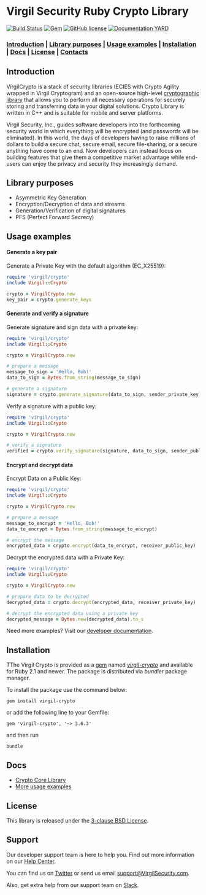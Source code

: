 # Virgil Security Ruby Crypto Library
[![Build Status](https://travis-ci.org/VirgilSecurity/virgil-crypto-ruby.svg?branch=master)](https://travis-ci.org/VirgilSecurity/virgil-crypto-ruby)
[![Gem](https://img.shields.io/gem/v/virgil-crypto.svg)](https://rubygems.org/gems/virgil-crypto)
[![GitHub license](https://img.shields.io/badge/license-BSD%203--Clause-blue.svg)](https://github.com/VirgilSecurity/virgil/blob/master/LICENSE)
[![Documentation YARD](https://img.shields.io/badge/docs-yard-blue.svg)](https://virgilsecurity.github.io/virgil-crypto-ruby)

### [Introduction](#introduction) | [Library purposes](#library-purposes) | [Usage examples](#usage-examples) | [Installation](#installation) | [Docs](#docs) | [License](#license) | [Contacts](#support)

## Introduction
VirgilCrypto is a stack of security libraries (ECIES with Crypto Agility wrapped in Virgil Cryptogram) and an open-source high-level [cryptographic library](https://github.com/VirgilSecurity/virgil-crypto) that allows you to perform all necessary operations for securely storing and transferring data in your digital solutions. Crypto Library is written in C++ and is suitable for mobile and server platforms.

Virgil Security, Inc., guides software developers into the forthcoming security world in which everything will be encrypted (and passwords will be eliminated). In this world, the days of developers having to raise millions of dollars to build a secure chat, secure email, secure file-sharing, or a secure anything have come to an end. Now developers can instead focus on building features that give them a competitive market advantage while end-users can enjoy the privacy and security they increasingly demand.

## Library purposes
* Asymmetric Key Generation
* Encryption/Decryption of data and streams
* Generation/Verification of digital signatures
* PFS (Perfect Forward Secrecy)

## Usage examples

#### Generate a key pair

Generate a Private Key with the default algorithm (EC_X25519):
```ruby
require 'virgil/crypto'
include Virgil::Crypto

crypto = VirgilCrypto.new
key_pair = crypto.generate_keys
```

#### Generate and verify a signature

Generate signature and sign data with a private key:
```ruby
require 'virgil/crypto'
include Virgil::Crypto

crypto = VirgilCrypto.new

# prepare a message
message_to_sign = 'Hello, Bob!'
data_to_sign = Bytes.from_string(message_to_sign)

# generate a signature
signature = crypto.generate_signature(data_to_sign, sender_private_key)
```

Verify a signature with a public key:
```ruby
require 'virgil/crypto'
include Virgil::Crypto

crypto = VirgilCrypto.new

# verify a signature
verified = crypto.verify_signature(signature, data_to_sign, sender_public_key)
```

#### Encrypt and decrypt data

Encrypt Data on a Public Key:

```ruby
require 'virgil/crypto'
include Virgil::Crypto

crypto = VirgilCrypto.new

# prepare a message
message_to_encrypt = 'Hello, Bob!'
data_to_encrypt = Bytes.from_string(message_to_encrypt)

# encrypt the message
encrypted_data = crypto.encrypt(data_to_encrypt, receiver_public_key)
```

Decrypt the encrypted data with a Private Key:
```ruby
require 'virgil/crypto'
include Virgil::Crypto

crypto = VirgilCrypto.new

# prepare data to be decrypted
decrypted_data = crypto.decrypt(encrypted_data, receiver_private_key)

# decrypt the encrypted data using a private key
decrypted_message = Bytes.new(decrypted_data).to_s
```
      
Need more examples? Visit our [developer documentation](https://developer.virgilsecurity.com/docs/how-to#cryptography).

## Installation

TThe Virgil Crypto is provided as a [gem](https://rubygems.org/) named [*virgil-crypto*](https://rubygems.org/gems/virgil-crypto) and available for Ruby 2.1 and newer. The package is distributed via *bundler* package manager.
 
 To install the package use the command below:
 
 ```
 gem install virgil-crypto
 ```
 
 or add the following line to your Gemfile:
 
 ```
 gem 'virgil-crypto', '~> 3.6.3'
 ```
and then run

```
bundle
```
## Docs
- [Crypto Core Library](https://github.com/VirgilSecurity/virgil-crypto)
- [More usage examples](https://developer.virgilsecurity.com/docs/how-to#cryptography)

## License

This library is released under the [3-clause BSD License](https://github.com/VirgilSecurity/virgil-sdk-javascript/blob/master/LICENSE).

## Support
Our developer support team is here to help you. Find out more information on our [Help Center](https://help.virgilsecurity.com/).

You can find us on [Twitter](https://twitter.com/VirgilSecurity) or send us email support@VirgilSecurity.com.

Also, get extra help from our support team on [Slack](https://virgilsecurity.com/join-community).
